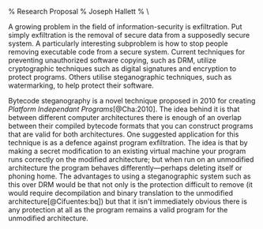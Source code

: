 % Research Proposal
% Joseph Hallett
% \ 

A growing problem in the field of information-security is exfiltration.  Put simply exfiltration is the removal of secure data from a supposedly secure system.  A particularly interesting subproblem is how to stop people removing executable code from a secure system.  Current techniques for preventing unauthorized software copying, such as DRM, utilize cryptographic techniques such as digital signatures and encryption to protect programs.  Others utilise steganographic techniques, such as watermarking, to help protect their software.

Bytecode steganography is a novel technique proposed in 2010 for creating *Platform Independant Programs*[@Cha:2010].   The idea behind it is that between different computer architectures there is enough of an overlap between their compiled bytecode formats that you can construct programs that are valid for both architectures.  One suggested application for this technique is as a defence against program exfiltration.  The idea is that by making a secret modification to an existing virtual machine your program runs correctly on the modified architecture; but when run on an unmodified architecture the program behaves differently—perhaps deleting itself or phoning home.  The advantages to using a steganographic system such as this over DRM would be that not only is the protection difficult to remove (it would require decompilation and binary translation to the unmodified architecture[@Cifuentes:bq]) but that it isn't immediately obvious there is any protection at all as the program remains a valid program for the unmodified architecture.


